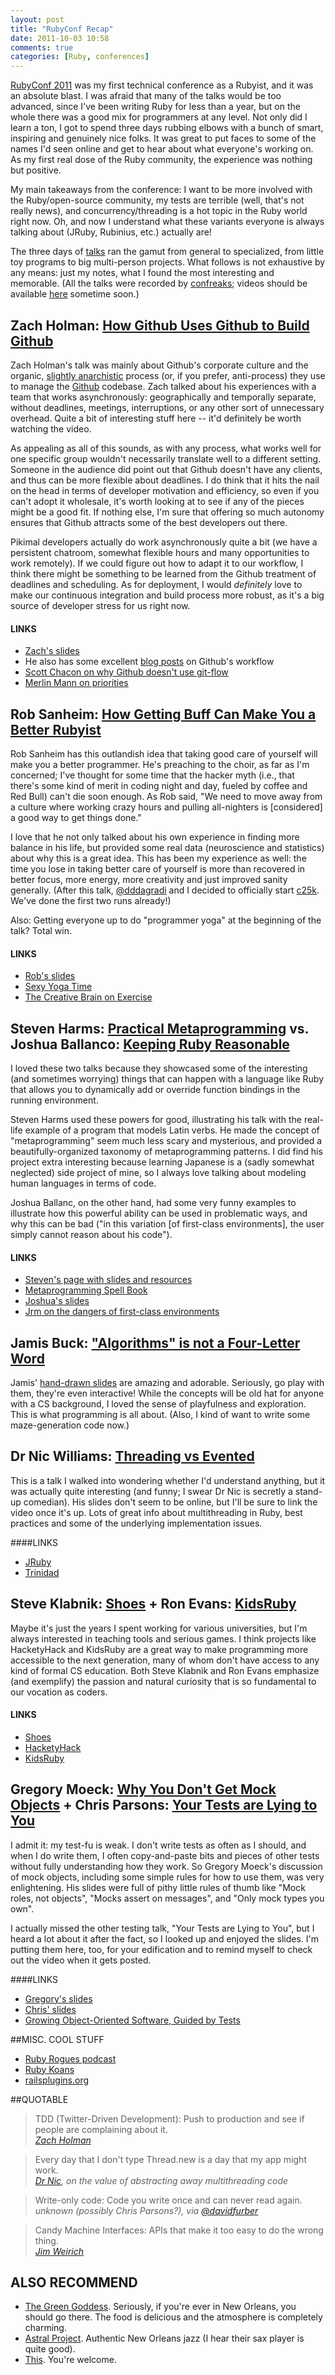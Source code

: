 ```yaml
---
layout: post
title: "RubyConf Recap"
date: 2011-10-03 10:58
comments: true
categories: [Ruby, conferences]
---
```


[RubyConf 2011](http://rubyconf.org/) was my first technical conference 
as a Rubyist, and it was an absolute blast.  I was afraid that many of 
the talks would be too advanced, since I've been writing Ruby for less 
than a year, but on the whole there was a good mix for programmers at 
any level.  Not only did I learn a ton, I got to spend three days 
rubbing elbows with a bunch of smart, inspiring and genuinely nice 
folks. It was great to put faces to some of the names I'd seen online 
and get to hear about what everyone's working on.  As my first real dose 
of the Ruby community, the experience was nothing but positive.

My main takeaways from the conference: I want to be more involved with
the Ruby/open-source community, my tests are terrible (well, that's not really news),
and concurrency/threading is a hot topic in the Ruby world right now.  Oh,
and now I understand what these variants everyone is always talking about (JRuby,
Rubinius, etc.) actually are!

The three days of [talks](http://rubyconf.org/schedule) ran the gamut 
from general to specialized, from little toy programs to big 
multi-person projects. What follows is not exhaustive by any means: just 
my notes, what I found the most interesting and memorable.  (All the 
talks were recorded by [confreaks](http://confreaks.net/); videos should 
be available [here](http://confreaks.net/events/rubyconf2011) sometime 
soon.)

## Zach Holman: [How Github Uses Github to Build Github](http://rubyconf.org/presentations/62)

Zach Holman's talk was mainly about Github's corporate culture and the 
organic, [slightly anarchistic](http://blog.steveklabnik.com/2011/10/01/github-is-anarchy-for-programmers.html) 
process (or, if you prefer, anti-process) they use to manage the 
[Github](http://github.com/) codebase.
Zach talked about 
his experiences with a team that works asynchronously: geographically 
and temporally separate, without deadlines, meetings, interruptions, or 
any other sort of unnecessary overhead.
Quite a bit of interesting stuff 
here -- it'd definitely be worth watching the video.

As appealing as all of this sounds, as with any process, what works well 
for one specific group wouldn't necessarily translate well to a 
different setting.  Someone in the audience did point out that Github 
doesn't have any clients, and thus can be more flexible about deadlines. 
I do think that it hits the nail on the head in terms of developer 
motivation and efficiency, so even if you can't adopt it wholesale, it's 
worth looking at to see if any of the pieces might be a good fit.  If 
nothing else, I'm sure that offering so much autonomy ensures that 
Github attracts some of the best developers out there.

Pikimal developers actually do work asynchronously quite a bit (we have 
a persistent chatroom, somewhat flexible hours and many opportunities to 
work remotely).  If we could figure out how to adapt it to our workflow, 
I think there might be something to be learned from the Github 
treatment of deadlines and scheduling.  As for deployment, I would *definitely* love to make 
our continuous integration and build process more robust, as it's a big
source of developer stress for us right now.

#### LINKS

* [Zach's slides](http://zachholman.com/talk/how-github-uses-github-to-build-github)
* He also has some excellent [blog posts](http://zachholman.com/posts/how-github-works/) on Github's workflow
* [Scott Chacon on why Github doesn't use git-flow](http://scottchacon.com/2011/08/31/github-flow.html)
* [Merlin Mann on priorities](http://www.43folders.com/2009/04/28/priorities)


## Rob Sanheim: [How Getting Buff Can Make You a Better Rubyist](http://rubyconf.org/presentations/49)

Rob Sanheim has this outlandish idea that taking good care of 
yourself will make you a better programmer.  He's preaching to the 
choir, as far as I'm concerned; I've thought for some time that the 
hacker myth (i.e., that there's some kind of merit in coding night and day, 
fueled by coffee and Red Bull) can't die soon enough.  As Rob said, 
"We need to move away from a culture where working crazy hours and 
pulling all-nighters is [considered] a good way to get things done."

I love that he not only talked about his own experience in finding more
balance in his life, but provided some real data (neuroscience and
statistics) about why this is a great idea.
This has been my experience as well: the time you lose in taking better
care of yourself is more than recovered in better focus, more energy,
more creativity and just improved sanity generally.  (After this talk, [@dddagradi](http://twitter.com/#!/dddagradi) and I decided to officially start [c25k](http://www.c25k.com/).  We've done the first two runs already!)

Also: Getting everyone up to do "programmer yoga" at the beginning of the talk?  Total win.

#### LINKS
* [Rob's slides](http://dl.dropbox.com/u/7316160/rubyconf-2011-how-getting-buff-making-you-better-rubyist.pdf)
* [Sexy Yoga Time](https://gist.github.com/1251491)
* [The Creative Brain on Exercise](http://www.fastcompany.com/1783263/the-creative-brain-on-exercise)

## Steven Harms: [Practical Metaprogramming](http://rubyconf.org/presentations/56) vs. Joshua Ballanco: [Keeping Ruby Reasonable](http://rubyconf.org/presentations/30)

I loved these two talks because they showcased some of the interesting (and sometimes worrying) things
that can happen with a language like Ruby that allows you to dynamically
add or override function bindings in the running environment.

Steven Harms used these powers for good, illustrating his talk with the real-life
example of a program that models Latin verbs.  He made the concept of "metaprogramming"
seem much less scary and mysterious, and provided a beautifully-organized taxonomy of
metaprogramming patterns.  I did find his project extra interesting because learning Japanese is
a (sadly somewhat neglected) side project of mine, so I always love talking about
modeling human languages in terms of code.

Joshua Ballanc, on the other hand, had some very funny examples to illustrate how this powerful ability
can be used in problematic ways, and why this can be bad ("in this variation [of first-class environments],
the user simply cannot reason about his code").

#### LINKS

* [Steven's page with slides and resources](http://stevengharms.com/?p=2335)
* [Metaprogramming Spell Book](http://ducktypo.blogspot.com/2010/08/metaprogramming-spell-book.html)
* [Joshua's slides](http://slidesha.re/oYtC45)
* [Jrm on the dangers of first-class environments](http://funcall.blogspot.com/2009/09/first-class-environments.html)

## Jamis Buck: ["Algorithms" is not a Four-Letter Word](http://rubyconf.org/presentations/24)

Jamis' [hand-drawn slides](http://bit.ly/pghOIG) are amazing and 
adorable.  Seriously, go play with them, they're even interactive!  While
the concepts will be old hat for anyone with a CS background,
I loved the sense of playfulness and exploration.  This is what programming 
is all about.  (Also, I kind of want to write some maze-generation code 
now.)


## Dr Nic Williams: [Threading vs Evented](http://rubyconf.org/presentations/18)

This is a talk I walked into wondering whether I'd understand anything, 
but it was actually quite interesting (and funny; I swear Dr Nic is secretly
a stand-up comedian).  His slides don't seem to be online, but I'll be sure
to link the video once it's up.  Lots of great info about multithreading in Ruby, best practices and some of the underlying implementation issues.

####LINKS
* [JRuby](http://jruby.org/)
* [Trinidad](http://rubygems.org/gems/trinidad)

## Steve Klabnik: [Shoes](http://rubyconf.org/presentations/55) + Ron Evans: [KidsRuby](http://rubyconf.org/presentations/51)

Maybe it's just the years I spent working for various universities, but 
I'm always interested in teaching tools and serious games. I think 
projects like HacketyHack and KidsRuby are a great way to make 
programming more accessible to the next generation, many of whom don't have
access to any kind of formal CS education.
Both Steve Klabnik and Ron Evans emphasize (and exemplify) the passion and 
natural curiosity that is so fundamental to our vocation as coders.

#### LINKS
* [Shoes](http://shoesrb.com/)
* [HacketyHack](http://hackety-hack.com/)
* [KidsRuby](http://kidsruby.com/)

## Gregory Moeck: [Why You Don't Get Mock Objects](http://rubyconf.org/presentations/21) + Chris Parsons: [Your Tests are Lying to You](http://rubyconf.org/presentations/12)

I admit it: my test-fu is weak.  I don't write tests as often as I 
should, and when I do write them, I often copy-and-paste bits and pieces 
of other tests without fully understanding how they work.  So Gregory 
Moeck's discussion of mock objects, including some simple rules for how 
to use them, was very enlightening.  His slides were full of pithy 
little rules of thumb like "Mock roles, not objects", "Mocks assert on 
messages", and "Only mock types you own".

I actually missed the other testing talk, "Your Tests are Lying to You", 
but I heard a lot about it after the fact, so I looked up and enjoyed 
the slides. I'm putting them here, too, for your edification and to 
remind myself to check out the video when it gets posted.

####LINKS
* [Gregory's slides](http://speakerdeck.com/u/gmoeck/p/why-you-dont-get-mock-objects)
* [Chris' slides](http://speakerdeck.com/u/chrismdp/p/your-tests-are-lying-to-you)
* [Growing Object-Oriented Software, Guided by Tests](http://www.amazon.com/Growing-Object-Oriented-Software-Guided-Tests/dp/0321503627/ref=sr_1_1?s=books&ie=UTF8&qid=1317313536&sr=1-1)


##MISC. COOL STUFF
* [Ruby Rogues podcast](http://rubyrogues.com/)
* [Ruby Koans](http://rubykoans.com/)
* [railsplugins.org](http://railsplugins.org)

##QUOTABLE
<blockquote>
TDD (Twitter-Driven Development): Push to production and see if people are complaining about it.<br />
<cite><a href="http://twitter.com/#!/holman">Zach Holman</a></cite>
</blockquote>

<blockquote>
Every day that I don't type Thread.new is a day that my app might work.<br />
<cite><a href="http://twitter.com/#!/drnic">Dr Nic</a>, on the value of abstracting away multithreading code</cite>
</blockquote>

<blockquote>
Write-only code: Code you write once and can never read again.<br />
<cite>unknown (possibly Chris Parsons?), via <a href="http://twitter.com/#!/davidfurber/status/119899372325572608">@davidfurber</a></cite>
</blockquote>

<blockquote>
Candy Machine Interfaces: APIs that make it too easy to do the wrong thing.<br />
<cite><a href="http://twitter.com/#!/jimweirich">Jim Weirich</a></cite>
</blockquote>

## ALSO RECOMMEND
* [The Green Goddess](http://greengoddessnola.com).  Seriously, if you're ever in New Orleans, you should go there.  The food is delicious and the atmosphere is completely charming.
* [Astral Project](http://www.astralproject.com/).  Authentic New Orleans jazz (I hear their sax player is quite good).
* [This](http://www.youtube.com/watch?v=IfeyUGZt8nk).  You're welcome.
